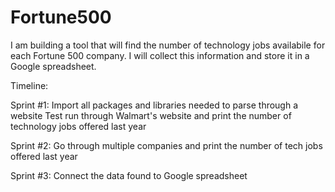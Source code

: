 # Fortune500
I am building a tool that will find the number of technology jobs availabile for each Fortune 500 company. I will collect this information and store it in a Google spreadsheet.


Timeline:

Sprint #1:
Import all packages and libraries needed to parse through a website
Test run through Walmart's website and print the number of technology jobs offered last year

Sprint #2:
Go through multiple companies and print the number of tech jobs offered last year

Sprint #3:
Connect the data found to Google spreadsheet

